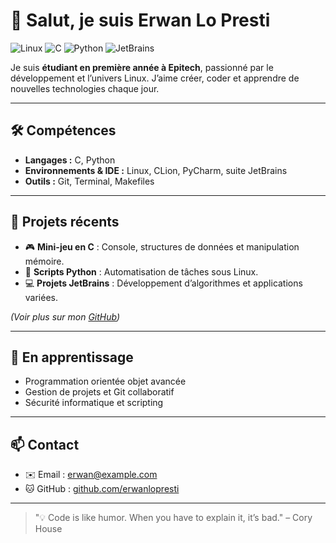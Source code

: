 # 👋 Salut, je suis Erwan Lo Presti

![Linux](https://img.shields.io/badge/Linux-FCC624?style=flat-square&logo=linux&logoColor=black)
![C](https://img.shields.io/badge/C-00599C?style=flat-square&logo=c&logoColor=white)
![Python](https://img.shields.io/badge/Python-3776AB?style=flat-square&logo=python&logoColor=white)
![JetBrains](https://img.shields.io/badge/JetBrains-000000?style=flat-square&logo=jetbrains&logoColor=white)

Je suis **étudiant en première année à Epitech**, passionné par le développement et l’univers Linux. J’aime créer, coder et apprendre de nouvelles technologies chaque jour.  

---

## 🛠️ Compétences

- **Langages :** C, Python  
- **Environnements & IDE :** Linux, CLion, PyCharm, suite JetBrains  
- **Outils :** Git, Terminal, Makefiles  

---

## 🚀 Projets récents

- 🎮 **Mini-jeu en C** : Console, structures de données et manipulation mémoire.  
- 🐍 **Scripts Python** : Automatisation de tâches sous Linux.  
- 💻 **Projets JetBrains** : Développement d’algorithmes et applications variées.  

*(Voir plus sur mon [GitHub](https://github.com/))*

---

## 🌱 En apprentissage

- Programmation orientée objet avancée  
- Gestion de projets et Git collaboratif  
- Sécurité informatique et scripting  

---

## 📫 Contact

- ✉️ Email : erwan@example.com  
- 🐱 GitHub : [github.com/erwanlopresti](https://github.com/)  

---

> "💡 Code is like humor. When you have to explain it, it’s bad." – Cory House
